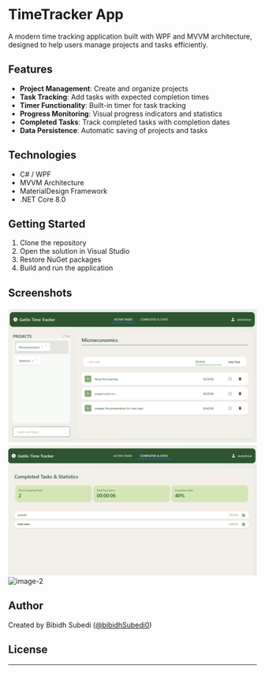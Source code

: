 # TimeTracker App

A modern time tracking application built with WPF and MVVM architecture, designed to help users manage projects and tasks efficiently.

## Features

- **Project Management**: Create and organize projects
- **Task Tracking**: Add tasks with expected completion times
- **Timer Functionality**: Built-in timer for task tracking
- **Progress Monitoring**: Visual progress indicators and statistics
- **Completed Tasks**: Track completed tasks with completion dates
- **Data Persistence**: Automatic saving of projects and tasks

## Technologies

- C# / WPF
- MVVM Architecture
- MaterialDesign Framework
- .NET Core 8.0

## Getting Started

1. Clone the repository
2. Open the solution in Visual Studio
3. Restore NuGet packages
4. Build and run the application

## Screenshots

![alt text](image.png)
![alt text](image-1.png)
![image-2](https://github.com/user-attachments/assets/b9068686-d83d-4da4-8666-6f6c359b45fa)
## Author


Created by Bibidh Subedi ([@bibidhSubedi0](https://github.com/bibidhSubedi0))

## License

---
